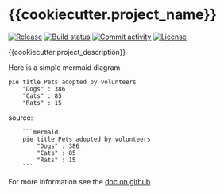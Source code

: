# {{cookiecutter.project_name}}

[![Release](https://img.shields.io/github/v/release/partsnap/{{cookiecutter.project_name}})](https://img.shields.io/github/v/release/partsnap/{{cookiecutter.project_name}})
[![Build status](https://img.shields.io/github/actions/workflow/status/partsnap/{{cookiecutter.project_name}}/main.yml?branch=main)](https://github.com/partsnap/{{cookiecutter.project_name}}/actions/workflows/main.yml?query=branch%3Amain)
[![Commit activity](https://img.shields.io/github/commit-activity/m/partsnap/{{cookiecutter.project_name}})](https://img.shields.io/github/commit-activity/m/partsnap/{{cookiecutter.project_name}})
[![License](https://img.shields.io/github/license/partsnap/{{cookiecutter.project_name}})](https://img.shields.io/github/license/partsnap/{{cookiecutter.project_name}})

{{cookiecutter.project_description}}

Here is a simple mermaid diagram
```mermaid
pie title Pets adopted by volunteers
    "Dogs" : 386
    "Cats" : 85
    "Rats" : 15
```
source:
```
    ```mermaid
    pie title Pets adopted by volunteers
        "Dogs" : 386
        "Cats" : 85
        "Rats" : 15
    ```
```
For more information see the [doc on github](https://github.com/partsnap/partsnap-cookiecutter-poetry)
